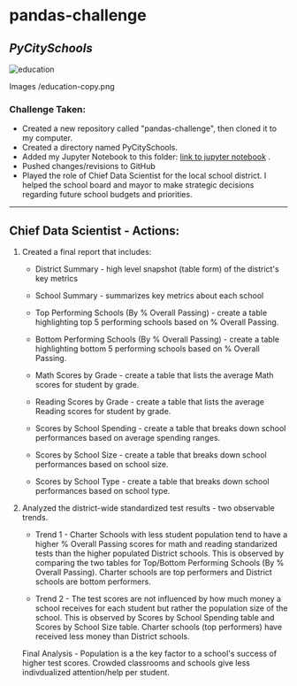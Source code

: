 # pandas-challenge 
## *PyCitySchools*

![education](Images/education-copy.png)

Images /education-copy.png

### Challenge Taken:

* Created a new repository called "pandas-challenge", then cloned it to my computer. 
* Created a directory named PyCitySchools.
* Added my Jupyter Notebook to this folder: [link to jupyter notebook](http://127.0.0.1:8888/?token=ce4524f738fe34f752bd26deb5a68449c37f6cb28e34b154)
.
* Pushed changes/revisions to GitHub
* Played the role of Chief Data Scientist for the local school district. I helped the school board and mayor to make strategic decisions regarding future school budgets and priorities.
---------------------------------------
## Chief Data Scientist - Actions:

1. Created a final report that includes:
    *  District Summary - high level snapshot (table form) of the district's key metrics

    *  School Summary - summarizes key metrics about each school

    *  Top Performing Schools (By % Overall Passing) - create a table highlighting top 5 performing schools based on % Overall Passing.

    *  Bottom Performing Schools (By % Overall Passing) - create a table highlighting bottom 5 performing schools based on % Overall Passing.

    *  Math Scores by Grade - create a table that lists the average Math scores for student by grade.

    *  Reading Scores by Grade - create a table that lists the average Reading scores for student by grade.

    *  Scores by School Spending - create a table that breaks down school performances based on average spending ranges.

    *  Scores by School Size - create a table that breaks down school performances based on school size.

    *  Scores by School Type - create a table that breaks down school performances based on school type.

2. Analyzed the district-wide standardized test results - two observable trends.

    * Trend 1  - Charter Schools with less student population tend to have a higher % Overall Passing scores for math and reading standarized tests than the higher populated District schools. This is observed by comparing the two tables for Top/Bottom Performing Schools (By % Overall Passing).
    Charter schools are top performers and District schools are bottom performers.

    * Trend 2 - The test scores are not influenced by how much money a school receives for each student but rather the population size of the school. This is observed by Scores by School Spending table and Scores by School Size table. Charter schools (top performers) have received less money than District schools.

    Final Analysis - Population is a the key factor to a school's success of higher test scores. Crowded classrooms and schools give less indivdualized attention/help per student.




